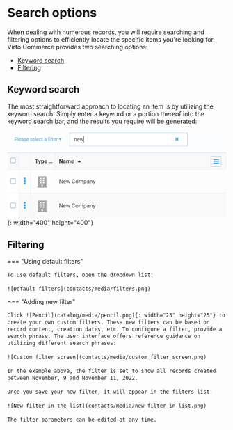 ﻿# Search options

When dealing with numerous records, you will require searching and filtering options to efficiently locate the specific items you're looking for. Virto Commerce provides two searching options:

* [Keyword search](search.md#keyword-search)
* [Filtering](search.md#filtering)

## Keyword search

The most straightforward approach to locating an item is by utilizing the keyword search. Simply enter a keyword or a portion thereof into the keyword search bar, and the results you require will be generated:

![Keyword search](contacts/media/keyword_search.png){: width="400" height="400"}

## Filtering

=== "Using default filters"

    To use default filters, open the dropdown list:

    ![Default filters](contacts/media/filters.png)

=== "Adding new filter"

    Click ![Pencil](catalog/media/pencil.png){: width="25" height="25"} to create your own custom filters. These new filters can be based on record content, creation dates, etc. To configure a filter, provide a search phrase. The user interface offers reference guidance on utilizing different search phrases:

    ![Custom filter screen](contacts/media/custom_filter_screen.png)

    In the example above, the filter is set to show all records created between November, 9 and November 11, 2022.

    Once you save your new filter, it will appear in the filters list:

    ![New filter in the list](contacts/media/new-filter-in-list.png)

    The filter parameters can be edited at any time.

